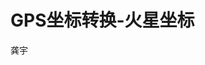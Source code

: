 # GPS坐标转换-火星坐标
龚宇
<head>
	<style type="text/css">
		.aff
		{
			display: block;
			widows: auto;
			margin: 20px 0;
			text-decoration: none;  /*删除下划线*/
			color: blue;
			/*transition: all 0.4s;*/
			transition: all 0.4s linear 0.1s;  /*延时执行鼠标放上去的效果*/
		}
		.fas1
		{
			font-size: 20px;
		}
		.fas
		{
			font-size: 11px;
		}
		.aff:hover
		{
			color: white;
			background: black; /* 鼠标放上去背景变色*/
			zoom: 1;
			border-radius: 5px;  /*鼠标放上去让他有圆角边框*/
			margin-left: 30px;  /*鼠标放上去让他移动*/
		}
		
	</style>
</head>
<body>
	<a href="https://idrnyu.github.io/main/" target="_blank" class="aff fas1">地理坐标转换器</a>
	<a href="https://github.com/idrnyu/days" target="_blank" class="aff fas">地理坐标转换器源代码地址</a>
</body>
